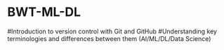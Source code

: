# BWT-ML-DL
#Introduction to version control with Git and GitHub 
#Understanding key terminologies and differences between them (AI/ML/DL/Data Science)

